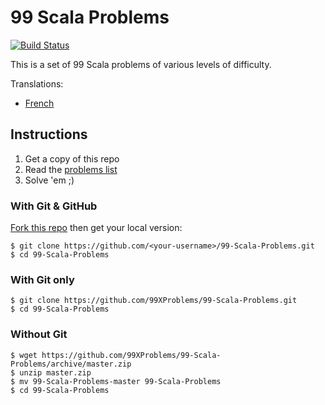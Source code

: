 # 99 Scala Problems

[![Build Status](https://travis-ci.org/nicocavallo/99-Scala-Problems.svg)](https://travis-ci.org/nicocavallo/99-Scala-Problems)

This is a set of 99 Scala problems of various levels of difficulty.

Translations:

* [French](README.fr.md)

## Instructions

1. Get a copy of this repo
2. Read the [problems list][problems-en]
3. Solve 'em ;)

[problems-en]: https://github.com/99XProblems/99-Scala-Problems/blob/master/docs/problems.en.md

### With Git & GitHub

[Fork this repo][fork] then get your local version:

    $ git clone https://github.com/<your-username>/99-Scala-Problems.git
    $ cd 99-Scala-Problems

[fork]: https://github.com/99XProblems/99-Scala-Problems/fork

### With Git only

    $ git clone https://github.com/99XProblems/99-Scala-Problems.git
    $ cd 99-Scala-Problems

### Without Git

    $ wget https://github.com/99XProblems/99-Scala-Problems/archive/master.zip
    $ unzip master.zip
    $ mv 99-Scala-Problems-master 99-Scala-Problems
    $ cd 99-Scala-Problems
